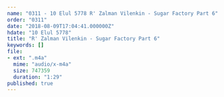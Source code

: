 ```yaml
---
name: "0311 - 10 Elul 5778 R' Zalman Vilenkin - Sugar Factory Part 6"
order: "0311"
date: "2018-08-09T17:04:41.000000Z"
hdate: "10 Elul 5778"
title: "R' Zalman Vilenkin - Sugar Factory Part 6"
keywords: []
file:
- ext: ".m4a"
  mime: "audio/x-m4a"
  size: 747359
  duration: "1:29"
published: true
---
```

